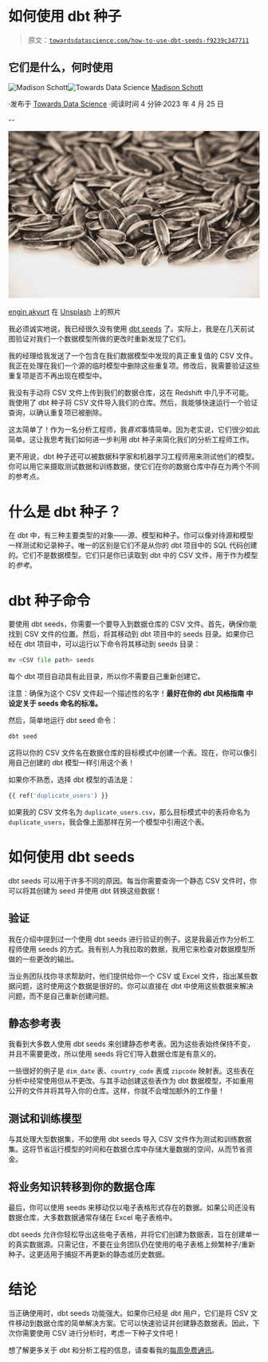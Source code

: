 # 如何使用 dbt 种子

> 原文：[`towardsdatascience.com/how-to-use-dbt-seeds-f9239c347711`](https://towardsdatascience.com/how-to-use-dbt-seeds-f9239c347711)

## 它们是什么，何时使用

[](https://madison-schott.medium.com/?source=post_page-----f9239c347711--------------------------------)![Madison Schott](https://madison-schott.medium.com/?source=post_page-----f9239c347711--------------------------------)[](https://towardsdatascience.com/?source=post_page-----f9239c347711--------------------------------)![Towards Data Science](https://towardsdatascience.com/?source=post_page-----f9239c347711--------------------------------) [Madison Schott](https://madison-schott.medium.com/?source=post_page-----f9239c347711--------------------------------)

·发布于 [Towards Data Science](https://towardsdatascience.com/?source=post_page-----f9239c347711--------------------------------) ·阅读时间 4 分钟·2023 年 4 月 25 日

--

![](img/c67417df60fabed2bd778b5ff088e330.png)

[engin akyurt](https://unsplash.com/@enginakyurt?utm_source=unsplash&utm_medium=referral&utm_content=creditCopyText) 在 [Unsplash](https://unsplash.com/s/photos/seeds?orientation=landscape&utm_source=unsplash&utm_medium=referral&utm_content=creditCopyText) 上的照片

我必须诚实地说，我已经很久没有使用 [dbt seeds](https://docs.getdbt.com/docs/build/seeds) 了。实际上，我是在几天前试图验证对我们一个数据模型所做的更改时重新发现了它们。

我的经理给我发送了一个包含在我们数据模型中发现的真正重复值的 CSV 文件。我正在处理在我们一个源的临时模型中删除这些重复项。修改后，我需要验证这些重复项是否不再出现在模型中。

我没有手动将 CSV 文件上传到我们的数据仓库，这在 Redshift 中几乎不可能。我使用了 dbt 种子将 CSV 文件导入我们的仓库。然后，我能够快速运行一个验证查询，以确认重复项已被删除。

这太简单了！作为一名分析工程师，我*喜欢*事情简单。因为老实说，它们很少如此简单。这让我思考我们如何进一步利用 dbt 种子来简化我们的分析工程师工作。

更不用说，dbt 种子还可以被数据科学家和机器学习工程师用来测试他们的模型。你可以用它来摄取测试数据和训练数据，使它们在你的数据仓库中存在为两个不同的参考点。

# 什么是 dbt 种子？

在 dbt 中，有三种主要类型的对象——源、模型和种子。你可以像对待源和模型一样测试和记录种子。唯一的区别是它们不是从你的 dbt 项目中的 SQL 代码创建的。它们不是数据模型。它们只是你已读取到 dbt 中的 CSV 文件，用于作为模型的*参考*。

# dbt 种子命令

要使用 dbt seeds，你需要一个要导入到数据仓库的 CSV 文件。首先，确保你能找到 CSV 文件的位置。然后，将其移动到 dbt 项目中的 seeds 目录。如果你已经在 dbt 项目中，可以运行以下命令将其移动到 seeds 目录：

```py
mv <CSV file path> seeds
```

每个 dbt 项目自动具有此目录，所以你不需要自己重新创建它。

注意：确保为这个 CSV 文件起一个描述性的名字！**最好在你的** **dbt 风格指南** **中设定关于 seeds 命名的标准。**

然后，简单地运行 dbt seed 命令：

```py
dbt seed
```

这将以你的 CSV 文件名在数据仓库的目标模式中创建一个表。现在，你可以像引用自己创建的 dbt 模型一样引用这个表！

如果你不熟悉，选择 dbt 模型的语法是：

```py
{{ ref('duplicate_users') }}
```

如果我的 CSV 文件名为 `duplicate_users.csv`，那么目标模式中的表将命名为 `duplicate_users`，我会像上面那样在另一个模型中引用这个表。

# 如何使用 dbt seeds

dbt seeds 可以用于许多不同的原因。每当你需要查询一个静态 CSV 文件时，你可以将其创建为 seed 并使用 dbt 转换这些数据！

## 验证

我在介绍中提到过一个使用 dbt seeds 进行验证的例子。这是我最近作为分析工程师使用 seeds 的方式。我有别人为我拉取的数据，我用它来检查对数据模型所做的一些更改的输出。

当业务团队找你寻求帮助时，他们提供给你一个 CSV 或 Excel 文件，指出某些数据问题，这时使用这个数据是很好的。你可以直接在 dbt 中使用这些数据来解决问题，而不是自己重新创建问题。

## 静态参考表

我看到大多数人使用 dbt seeds 来创建静态参考表。因为这些表始终保持不变，并且不需要更改，所以使用 seeds 将它们导入数据仓库是有意义的。

一些很好的例子是 `dim_date` 表、`country_code` 表或 `zipcode` 映射表。这些表在分析中经常使用但从不更改。与其手动创建这些表作为 dbt 数据模型，不如重用公开的文件并将其导入你的仓库。这样，你就不会增加额外的工作量！

## 测试和训练模型

与其处理大型数据集，不如使用 dbt seeds 导入 CSV 文件作为测试和训练数据集。这将节省运行模型的时间和在数据仓库中存储大量数据的空间，从而节省资金。

## 将业务知识转移到你的数据仓库

最后，你可以使用 seeds 来移动仅以电子表格形式存在的数据。如果公司还没有数据仓库，大多数数据通常存储在 Excel 电子表格中。

dbt seeds 允许你轻松导出这些电子表格，并将它们创建为数据表，旨在创建单一的真实数据源。只需记住，不要在业务团队仍在使用的电子表格上频繁种子/重新种子。这更适用于捕捉不再更新的静态或历史数据。

# 结论

当正确使用时，dbt seeds 功能强大。如果你已经是 dbt 用户，它们是将 CSV 文件移动到数据仓库的简单解决方案。它可以快速验证并创建静态数据表。因此，下次你需要使用 CSV 进行分析时，考虑一下种子文件吧！

想了解更多关于 dbt 和分析工程的信息，请查看我的[每周免费通讯](https://madisonmae.substack.com/)。
